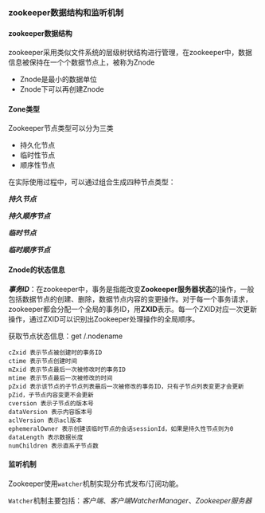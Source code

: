 ### zookeeper数据结构和监听机制



#### zookeeper数据结构

zookeeper采用类似文件系统的层级树状结构进行管理，在zookeeper中，数据信息被保持在一个个数据节点上，被称为Znode

+ Znode是最小的数据单位
+ Znode下可以再创建Znode



#### Zone类型

Zookeeper节点类型可以分为三类

+ 持久化节点
+ 临时性节点
+ 顺序性节点

在实际使用过程中，可以通过组合生成四种节点类型：

***持久节点***

***持久顺序节点***

***临时节点***

***临时顺序节点***



#### Znode的状态信息

***事务ID***：在zookeeper中，事务是指能改变**Zookeeper服务器状态**的操作，一般包括数据节点的创建、删除，数据节点内容的变更操作。对于每一个事务请求，zookeeper都会分配一个全局的事务ID，用**ZXID**表示。每一个ZXID对应一次更新操作，通过ZXID可以识别出Zookeeper处理操作的全局顺序。



获取节点状态信息：get /.nodename

```shell
cZxid 表示节点被创建时的事务ID
ctime 表示节点创建时间
mZxid 表示节点最后一次被修改时的事务ID
mtime 表示节点最后一次被修改的时间
pZxid 表示该节点的子节点列表最后一次被修改的事务ID，只有子节点列表变更才会更新pZid，子节点内容变更不会更新
cversion 表示子节点的版本号
dataVersion 表示内容版本号
aclVersion 表示acl版本
ephemeralOwner 表示创建该临时节点的会话sessionId，如果是持久性节点则为0
dataLength 表示数据长度
numChildren 表示直系子节点数
```



#### 监听机制

Zookeeper使用`watcher`机制实现分布式发布/订阅功能。

`Watcher`机制主要包括：*客户端*、*客户端WatcherManager*、*Zookeeper服务器*


